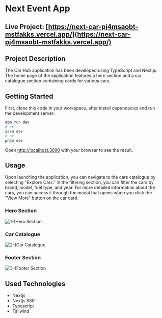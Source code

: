# Next Event App

## Live Project: [https://next-car-pj4msaobt-mstfakks.vercel.app/](https://next-car-pj4msaobt-mstfakks.vercel.app/)

## Project Description
The Car Hub application has been developed using TypeScript and Next.js. The home page of the application features a hero section and a car catalogue section containing cards for various cars.

## Getting Started

First, clone this code in your workspace, after install dependecies and run the development server:

```bash
npm run dev
# or
yarn dev
# or
pnpm dev
```

Open [http://localhost:3000](http://localhost:3000) with your browser to see the result.

## Usage
Upon launching the application, you can navigate to the cars catalogue by selecting "Explore Cars." In the filtering section, you can filter the cars by brand, model, fuel type, and year. For more detailed information about the cars, you can access it through the modal that opens when you click the "View More" button on the car card.

### Hero Section
![1-)Hero Section](https://github.com/mstfakks/next-car-app/assets/45832074/b5af9abc-17ac-4633-adf8-711676fa7899)

### Car Catalogue
![2-)Car Catalogue](https://github.com/mstfakks/next-car-app/assets/45832074/8129532c-1536-46f6-9970-e45dd72dda80)

### Footer Section
![3-)Footer Section](https://github.com/mstfakks/next-car-app/assets/45832074/e678f674-57fc-42db-8782-9146330751ac)

## Used Technologies
- Nextjs
- Nextjs SSR
- Typescript
- Tailwind
